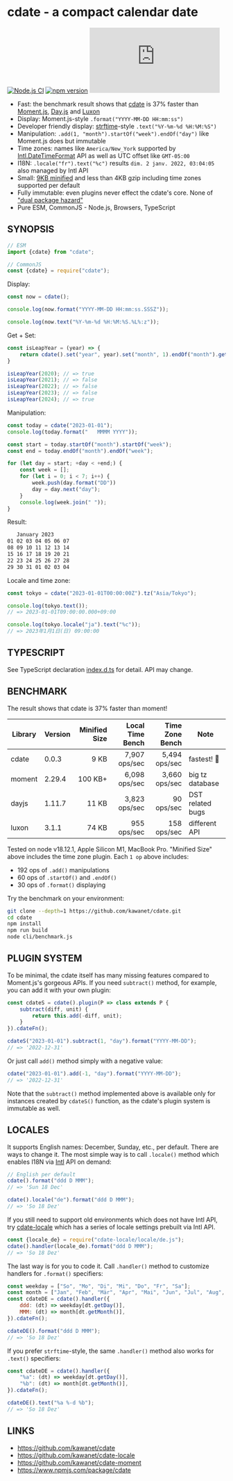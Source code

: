 # cdate - a compact calendar date

[![Node.js CI](https://github.com/kawanet/cdate/workflows/Node.js%20CI/badge.svg?branch=main)](https://github.com/kawanet/cdate/actions/)
[![npm version](https://img.shields.io/npm/v/cdate)](https://www.npmjs.com/package/cdate)
[![gzip size](https://img.badgesize.io/https://unpkg.com/cdate/dist/cdate.min.js?compression=gzip)](https://unpkg.com/cdate/dist/cdate.min.js)

- Fast: the benchmark result shows that [cdate](https://github.com/kawanet/cdate) is 37% faster than 
  [Moment.js](https://www.npmjs.com/package/moment), 
  [Day.js](https://www.npmjs.com/package/dayjs) and
  [Luxon](https://www.npmjs.com/package/luxon)
- Display: Moment.js-style `.format("YYYY-MM-DD HH:mm:ss")`
- Developer friendly display: [strftime](https://man.openbsd.org/strftime.3)-style `.text("%Y-%m-%d %H:%M:%S")`
- Manipulation: `.add(1, "month").startOf("week").endOf("day")` like Moment.js does but immutable
- Time zones: names like `America/New_York` supported by
  [Intl.DateTimeFormat](https://developer.mozilla.org/docs/Web/JavaScript/Reference/Global_Objects/Intl/DateTimeFormat/DateTimeFormat)
  API as well as UTC offset like `GMT-05:00`
- I18N: `.locale("fr").text("%c")` results `dim. 2 janv. 2022, 03:04:05` also managed by Intl API
- Small: [9KB minified](https://cdn.jsdelivr.net/npm/cdate/dist/cdate.min.js) and less than 4KB gzip including time zones supported per default
- Fully immutable: even plugins never effect the cdate's core.
  None of ["dual package hazard"](https://nodejs.org/api/packages.html#dual-package-hazard)
- Pure ESM, CommonJS - Node.js, Browsers, TypeScript

## SYNOPSIS

```js
// ESM
import {cdate} from "cdate";

// CommonJS
const {cdate} = require("cdate"); 
```

Display:

```js
const now = cdate();

console.log(now.format("YYYY-MM-DD HH:mm:ss.SSSZ"));

console.log(now.text("%Y-%m-%d %H:%M:%S.%L%:z"));
```

Get + Set:

```js
const isLeapYear = (year) => {
    return cdate().set("year", year).set("month", 1).endOf("month").get("date") === 29;
}

isLeapYear(2020); // => true
isLeapYear(2021); // => false
isLeapYear(2022); // => false
isLeapYear(2023); // => false
isLeapYear(2024); // => true
```

Manipulation:

```js
const today = cdate("2023-01-01");
console.log(today.format("   MMMM YYYY"));

const start = today.startOf("month").startOf("week");
const end = today.endOf("month").endOf("week");

for (let day = start; +day < +end;) {
    const week = [];
    for (let i = 0; i < 7; i++) {
        week.push(day.format("DD"))
        day = day.next("day");
    }
    console.log(week.join(" "));
}
```

Result:

```txt
   January 2023
01 02 03 04 05 06 07
08 09 10 11 12 13 14
15 16 17 18 19 20 21
22 23 24 25 26 27 28
29 30 31 01 02 03 04
```

Locale and time zone:

```js
const tokyo = cdate("2023-01-01T00:00:00Z").tz("Asia/Tokyo");

console.log(tokyo.text());
// => 2023-01-01T09:00:00.000+09:00

console.log(tokyo.locale("ja").text("%c"));
// => 2023年1月1日(日) 09:00:00
```

## TYPESCRIPT

See TypeScript declaration [index.d.ts](https://github.com/kawanet/cdate/blob/main/index.d.ts) for detail. API may
change.

## BENCHMARK

The result shows that cdate is 37% faster than moment!

| Library | Version | Minified Size | Local Time Bench | Time Zone Bench | Note             | 
|---------|---------|--------------:|-----------------:|----------------:|------------------|
| cdate   | 0.0.3   |          9 KB |    7,907 ops/sec |   5,494 ops/sec | fastest! 🍺      |
| moment  | 2.29.4  |       100 KB+ |    6,098 ops/sec |   3,660 ops/sec | big tz database  |
| dayjs   | 1.11.7  |         11 KB |    3,823 ops/sec |      90 ops/sec | DST related bugs |
| luxon   | 3.1.1   |         74 KB |      955 ops/sec |     158 ops/sec | different API    |

Tested on node v18.12.1, Apple Silicon M1, MacBook Pro.
"Minified Size" above includes the time zone plugin.
Each `1 op` above includes:

- 192 ops of `.add()` manipulations
- 60 ops of `.startOf()` and `.endOf()`
- 30 ops of `.format()` displaying

Try the benchmark on your environment:

```sh
git clone --depth=1 https://github.com/kawanet/cdate.git
cd cdate
npm install
npm run build 
node cli/benchmark.js
```

## PLUGIN SYSTEM

To be minimal, the cdate itself has many missing features compared to Moment.js's gorgeous APIs.
If you need `subtract()` method, for example, you can add it with your own plugin:

```js
const cdateS = cdate().plugin(P => class extends P {
    subtract(diff, unit) {
        return this.add(-diff, unit);
    }
}).cdateFn();

cdateS("2023-01-01").subtract(1, "day").format("YYYY-MM-DD");
// => '2022-12-31'
```

Or just call `add()` method simply with a negative value:

```js
cdate("2023-01-01").add(-1, "day").format("YYYY-MM-DD");
// => '2022-12-31'
```

Note that the `subtract()` method implemented above is available only for instances created by `cdateS()` function,
as the cdate's plugin system is immutable as well.

## LOCALES

It supports English names: December, Sunday, etc., per default.
There are ways to change it.
The most simple way is to call `.locale()` method which enables I18N via
[Intl](https://developer.mozilla.org/docs/Web/JavaScript/Reference/Global_Objects/Intl/DateTimeFormat/DateTimeFormat)
API on demand:

```js
// English per default
cdate().format("ddd D MMM");
// => 'Sun 18 Dec'

cdate().locale("de").format("ddd D MMM");
// => 'So 18 Dez'
```

If you still need to support old environments which does not have Intl API, try
[cdate-locale](https://www.npmjs.com/package/cdate-locale)
which has a series of locale settings prebuilt via Intl API.

```js
const {locale_de} = require("cdate-locale/locale/de.js");
cdate().handler(locale_de).format("ddd D MMM");
// => 'So 18 Dez'
```

The last way is for you to code it.
Call `.handler()` method to customize handlers for `.format()` specifiers:

```js
const weekday = ["So", "Mo", "Di", "Mi", "Do", "Fr", "Sa"];
const month = ["Jan", "Feb", "Mär", "Apr", "Mai", "Jun", "Jul", "Aug", "Sep", "Okt", "Nov", "Dez"];
const cdateDE = cdate().handler({
    ddd: (dt) => weekday[dt.getDay()],
    MMM: (dt) => month[dt.getMonth()],
}).cdateFn();

cdateDE().format("ddd D MMM");
// => 'So 18 Dez'
```

If you prefer `strftime`-style, the same `.handler()` method also works for `.text()` specifiers:

```js
const cdateDE = cdate().handler({
    "%a": (dt) => weekday[dt.getDay()],
    "%b": (dt) => month[dt.getMonth()],
}).cdateFn();

cdateDE().text("%a %-d %b");
// => 'So 18 Dez'
```

## LINKS

- https://github.com/kawanet/cdate
- https://github.com/kawanet/cdate-locale
- https://github.com/kawanet/cdate-moment
- https://www.npmjs.com/package/cdate
